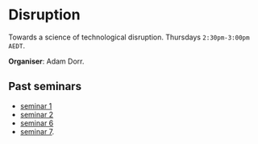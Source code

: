 # Disruption

Towards a science of technological disruption. Thursdays `2:30pm-3:00pm AEDT`.

**Organiser**: Adam Dorr.

## Past seminars

* [seminar 1](https://youtu.be/4PDfwkXpXxk0)
* [seminar 2](https://youtu.be/nIZp83suxhg)
* [seminar 6](https://youtu.be/kzxozwtvTCo)
* [seminar 7](https://youtu.be/8geMAz9hlSA).
